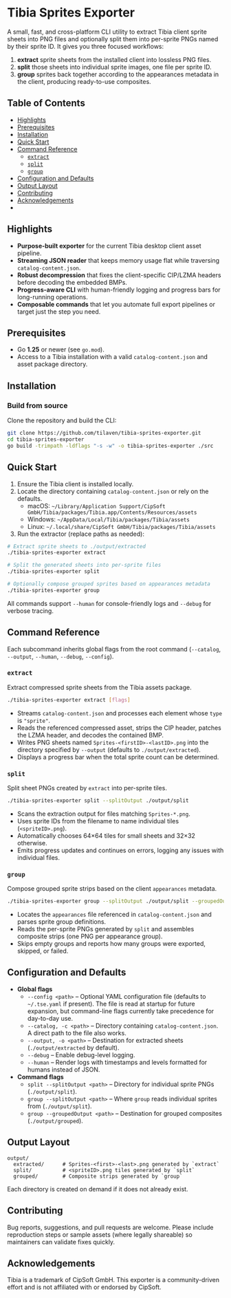 # Tibia Sprites Exporter

A small, fast, and cross-platform CLI utility to extract Tibia client sprite sheets into PNG files and optionally split 
them into per-sprite PNGs named by their sprite ID. It gives you three focused workflows:

1. **extract** sprite sheets from the installed client into lossless PNG files.
2. **split** those sheets into individual sprite images, one file per sprite ID.
3. **group** sprites back together according to the appearances metadata in the client, producing ready-to-use composites.

## Table of Contents
- [Highlights](#highlights)
- [Prerequisites](#prerequisites)
- [Installation](#installation)
- [Quick Start](#quick-start)
- [Command Reference](#command-reference)
    - [`extract`](#extract)
    - [`split`](#split)
    - [`group`](#group)
- [Configuration and Defaults](#configuration-and-defaults)
- [Output Layout](#output-layout)
- [Contributing](#contributing)
- [Acknowledgements](#acknowledgements)
- 
## Highlights
- **Purpose-built exporter** for the current Tibia desktop client asset pipeline.
- **Streaming JSON reader** that keeps memory usage flat while traversing `catalog-content.json`.
- **Robust decompression** that fixes the client-specific CIP/LZMA headers before decoding the embedded BMPs.
- **Progress-aware CLI** with human-friendly logging and progress bars for long-running operations.
- **Composable commands** that let you automate full export pipelines or target just the step you need.

## Prerequisites
- Go **1.25** or newer (see `go.mod`).
- Access to a Tibia installation with a valid `catalog-content.json` and asset package directory.

## Installation

### Build from source
Clone the repository and build the CLI:

```bash
git clone https://github.com/tilaven/tibia-sprites-exporter.git
cd tibia-sprites-exporter
go build -trimpath -ldflags "-s -w" -o tibia-sprites-exporter ./src
```

## Quick Start
1. Ensure the Tibia client is installed locally.
2. Locate the directory containing `catalog-content.json` or rely on the defaults.
    - macOS: `~/Library/Application Support/CipSoft GmbH/Tibia/packages/Tibia.app/Contents/Resources/assets`
    - Windows: `~/AppData/Local/Tibia/packages/Tibia/assets`
    - Linux: `~/.local/share/CipSoft GmbH/Tibia/packages/Tibia/assets`
3. Run the extractor (replace paths as needed):
```bash
# Extract sprite sheets to ./output/extracted
./tibia-sprites-exporter extract

# Split the generated sheets into per-sprite files
./tibia-sprites-exporter split

# Optionally compose grouped sprites based on appearances metadata
./tibia-sprites-exporter group
```

All commands support `--human` for console-friendly logs and `--debug` for verbose tracing.

## Command Reference
Each subcommand inherits global flags from the root command (`--catalog`, `--output`, `--human`, `--debug`, `--config`).

### `extract`
Extract compressed sprite sheets from the Tibia assets package.

```bash
./tibia-sprites-exporter extract [flags]
```

- Streams `catalog-content.json` and processes each element whose `type` is `"sprite"`.
- Reads the referenced compressed asset, strips the CIP header, patches the LZMA header, and decodes the contained BMP.
- Writes PNG sheets named `Sprites-<firstID>-<lastID>.png` into the directory specified by `--output` (defaults to `./output/extracted`).
- Displays a progress bar when the total sprite count can be determined.

### `split`
Split sheet PNGs created by `extract` into per-sprite tiles.

```bash
./tibia-sprites-exporter split --splitOutput ./output/split
```

- Scans the extraction output for files matching `Sprites-*.png`.
- Uses sprite IDs from the filename to name individual tiles (`<spriteID>.png`).
- Automatically chooses 64×64 tiles for small sheets and 32×32 otherwise.
- Emits progress updates and continues on errors, logging any issues with individual files.

### `group`
Compose grouped sprite strips based on the client `appearances` metadata.

```bash
./tibia-sprites-exporter group --splitOutput ./output/split --groupedOutput ./output/grouped
```

- Locates the `appearances` file referenced in `catalog-content.json` and parses sprite group definitions.
- Reads the per-sprite PNGs generated by `split` and assembles composite strips (one PNG per appearance group).
- Skips empty groups and reports how many groups were exported, skipped, or failed.

## Configuration and Defaults
- **Global flags**
    - `--config <path>` – Optional YAML configuration file (defaults to `~/.tse.yaml` if present). The file is read at startup for
      future expansion, but command-line flags currently take precedence for day-to-day use.
    - `--catalog, -c <path>` – Directory containing `catalog-content.json`. A direct path to the file also works.
    - `--output, -o <path>` – Destination for extracted sheets (`./output/extracted` by default).
    - `--debug` – Enable debug-level logging.
    - `--human` – Render logs with timestamps and levels formatted for humans instead of JSON.
- **Command flags**
    - `split --splitOutput <path>` – Directory for individual sprite PNGs (`./output/split`).
    - `group --splitOutput <path>` – Where `group` reads individual sprites from (`./output/split`).
    - `group --groupedOutput <path>` – Destination for grouped composites (`./output/grouped`).

## Output Layout
```
output/
  extracted/      # Sprites-<first>-<last>.png generated by `extract`
  split/          # <spriteID>.png tiles generated by `split`
  grouped/        # Composite strips generated by `group`
```

Each directory is created on demand if it does not already exist.

## Contributing
Bug reports, suggestions, and pull requests are welcome. Please include reproduction steps or sample assets (where legally shareable) so maintainers can validate fixes quickly.

## Acknowledgements
Tibia is a trademark of CipSoft GmbH. This exporter is a community-driven effort and is not affiliated with or endorsed by CipSoft.
